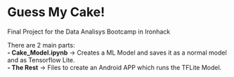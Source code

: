 # Guess My Cake!
Final Project for the Data Analisys Bootcamp in Ironhack

There are 2 main parts:  
**- Cake_Model.ipynb** -> Creates a ML Model and saves it as a normal model and as Tensorflow Lite.   
**- The Rest** -> Files to create an Android APP which runs the TFLite Model.



